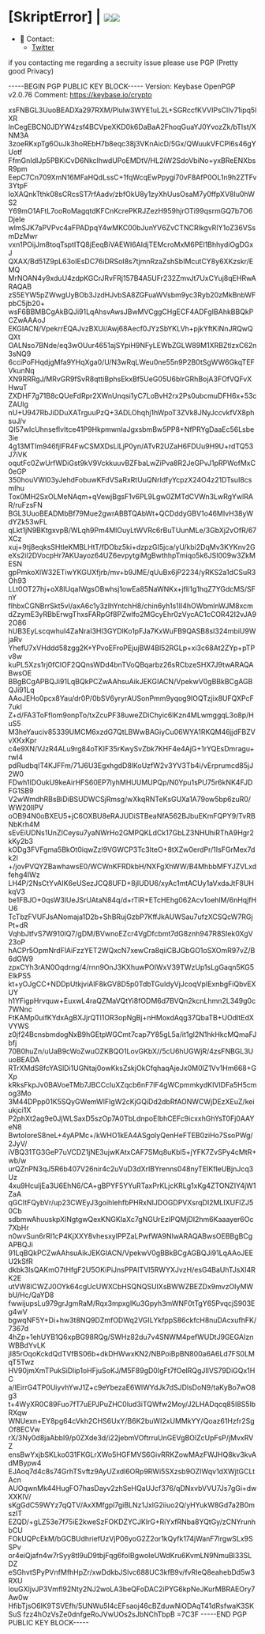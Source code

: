 # [SkriptError] | ![](https://komarev.com/ghpvc/?username=SkriptError)![](https://hit.yhype.me/github/profile?user_id=55073114)


- 📱 Contact:
  - [Twitter](https://twitter.com/skripterror "skripterror")

if you contacting me regarding a secruity issue please use PGP (Pretty good Privacy)

-----BEGIN PGP PUBLIC KEY BLOCK-----
Version: Keybase OpenPGP v2.0.76
Comment: https://keybase.io/crypto

xsFNBGL3UuoBEADXa297RXM/Plulw3WYE1uL2L+SGRccfKVVIPsClIv71ipq5lXR
InCegEBCN0JDYW4zsf4BCVpeXKD0k6DaBaA2FhoqGuaYJ0YvozZk/bTIst/XNM3A
3zoeRKxpTg6OuJk3hoREbH7b8eqc38j3VKnAicD/5Gx/QWuukVFCPl6s46gYUotf
FfmGnIdIJp5PBKiCvD6NkclhwdUPoEMDtV/HL2iW2SdoVbiNo+yxBReENXbsR9pm
EepC7Cn709XmN16MFaHQdLssC+1fqWcqEwPpygi70vF8AfP0OL1n9h2ZTFv3YtpF
IoXAQnkTthk08sCRcsST7rfAadv/zbfOkU8y1zyXhUusOsaM7y0ffpXV8Iu0hWS2
Y69mO1AFtL7ooRoMagqtdKFCnKcrePKRJZezH959hjrOTi99qsrmGQ7b7O6DjeIe
wlmSJK7aPVPvc4aFPADpqY4wMKC00bJunYV6ZvCTNCRlkgvRIY1oZ36VSsmDzMwr
vxn1POijJm8toqTsptITQ8jEeqBiVAEWI6AIdjTEMcroMxM6PEl1BhhydiOgDGxJ
QXAX/Bd51Z9pL63oIEsDC76iDRSoI8s7tjmnRzaZshSbIMcutCY8y6XKzskr/EMQ
MrNOAN4y9xduU4zdpKGCrJRvFRj157B4A5UFr232ZmvJt7UxCYuj8qEHRwARAQAB
zS5EYW5pZWwgUyBOb3JzdHJvbSA8ZGFuaWVsbm9yc3Ryb20zMkBnbWFpbC5jb20+
wsF6BBMBCgAkBQJi91LqAhsvAwsJBwMVCggCHgECF4ADFgIBAhkBBQkPCZwAAAoJ
EKGIACN/VpekrrEQAJvzBXUi/Awj68Aecf0JYzSbYKLVh+pjkYftKiNnJRQwQQXt
OALNso7BNde/eq3wOUur4651ajSYpiH9NFyLEWbZGLW89M1XRBZtlzxC62n3sNQ9
6cciPoFHqdjgMfa9YHqXga0/U/N3wRqLWeu0ne55n9P2B0tSgWW6GkqTEFVkunNq
XN9RRRgJ/MRvGR9fSvR8qttiBphsEkxBf5UeG05U6bIrGRhBojA3FOfVQFvXHwuT
ZXDHF7g71B8cQUeFdRpr2XWnUnqsi1yC7LoBvH2rx2Ps0ubcmuDFH6x+53cZAUlg
nU+U947RbJiDDuXATrguuPzQ+3ADLOhqhj1hWpoT3ZVk8JNyJccvkfVX8phsuJ/v
QI57wIcUhnseflvItce41P9HkpmwnIaJgxsbmBw5PP8+NfPRYgDaaEc56Lsbe3ie
4g13MTIm946fjlFR4FwCSMXDsLlLjP0yn/ATvR2UZaH6FDUu9H9U+rdTQ53J7iVK
oqutFc0ZwUrfWDiGst9kV9VckkuuvBZFbaLwZiPva8R2JeGPvJ1pRPWofMxC0eGP
350houVWl03yJehdFobuwKFdVSaRxRtUuQNrldfyYcpzX24O4z21DTsuI8csmIhu
Tox0MH2SxOLMeNAqm+qVewjBgsF1v6PL9Lgw0ZMTdCVWn3LwRgYwlRAR/ruFzsFN
BGL3UuoBEADMbBf79Mue2gwrABBTQAbWt+QCDddyGBV1o46MIvH38yWdYZk53wFL
qLkt1jN9BKtgxvpB/WLqh9Pm4MlOuyLtWVRc6rBuTUunMLe/3GbXj2vOfR/67XCz
xuj+9tj8eqksSHtleKMBLHtT/fDObz5ki+dzpzGI5jca/yU/kbi2DqMv3KYKnv2G
eXs2il2DVocpHr7AKUayoz64UZ6evpytgiMgBwthhpTmiqo5k6JSI009w3ZkMESN
gpPmkoXlW32ETiwYKGUXfjrb/mv+b9JME/qUuBx6jP2234/yRKS2a1dCSuR3Oh93
LLt0OT27hj+oX8IUqaIWgsOBwhsj1owEa85NaWNKx+jfIi1g1hqZ7YGdcMS/SFnY
fIhbxCGNBrrSkt5vI/axA6c1y3zIhYntchH8/chin6yh1s1lI4hOWbmlnWJM8xcm
dZzymE3yRBbErwgThxsFARpGf8PZwlfo2MGcyEhr0zVycAC1cCOR42I2vJA92O86
hUB3EyLscqwhuI4ZaNraI3Hl3GYDlKo1pFJa7KxWuFB9QASB8sI324mbiU9WjaRv
YhefU7xVHddd58zgg2K+YPvoEFroPEjujBW4Bl52RGLp+xi3c68At2ZYp+pTPv8w
kuPL5Xzs1rj0fCIOF2QQnsWDd4bnTVoQBqarbz26sRCbzeSHX7J9twARAQABwsOE
BBgBCgAPBQJi91LqBQkPCZwAAhsuAikJEKGIACN/VpekwV0gBBkBCgAGBQJi91Lq
AAoJEHo0pcx8Yau/dr0P/0bSV6yryrAUSonPmm9yqog9IOQTzjix8UFQXPcF7ukI
Z+d/FA3ToFflom9onpTo/txZcuPF38uweZDiChyic6lKzn4MLwmggqL3o8p/HuS5
M3heYauciv85339UMCM6xzdG7QtLBWwBAGiyCu06WYA1RKQM46jjdFBZVvXKxKpr
c4e9XN/VJzR4ALu9rg84oTKIF35rKwySvZbk7KHF4e4AjG+1rYQEsDmragu+rwI4
pdRudbqIT4KJFFm/71J6U3EgxhgdD8lKoUzfW2v3YV3Tb4i/vErprumcd85jJ2W0
FDwh1lDOukU9keAirHFS60EP7lyhMHUUMUPQp/N0Ypu1sPU75r6kNK4FJDFG1SB9
V2wWmdhRBsBiDiBSUDWCSjRmsg/wXkqRNTeKsGUXa1A79ow5bp6zuR0/WW20IlPV
oOB94N0oBXEU5+jC6OXBU8eRAJUDiSTBeaNfA562BJbuEKmFQPY9/TvRBNbKrh4M
sEvEiUDNs1UnZICeysu7yaNWrHo2GMPQKLdCk17GbLZ3NHUhiRThA9Hgr2kKy2b3
kODg3FVFgma5BkOt0iqwZzl9VGWCP3Tc3IteO+8tXZw0erdPr/1IsFGrMex7dk2l
+/jovPVQYZBawhawsE0/WCWnKFRDkbH/NXFgXhWW/B4MhbbMFYJZVLxdfehg4IWz
LH4P/2NsCtYvAIK6eUSezJCQ8UFD+8jIUDU6/xyAc1mtACUy1aVxdaJtF8UHkqV3
be1FBJO+0qsW3lUeJSrUAtaN84q/d+rTlR+ETcHEhg062Acv1oehlM/6nHqjfHU6
TcTbzFVUFJsANomaja1D2b+ShBRujGzbP7KffJkAUWSau7ufzXCSQcW7RGjPt+dR
VqhbJtfvS7W910lQ7/gDM/BVwnoEZcr4VgDfcbmt7dG8znh947R8SIek0XgV23oP
hACPr5OpmNrdFlAiFzzYET2WQxcN7xewCra8qiiCBJGbGO1oSXOmR97vZ/B6dGW9
zpxCYh3rAN0Oqdrng/4/rnn9OnJ3KXhuwPOIWxV39TWzUp1sLgGaqn5KG5ElkPS5
kt+yOJgCC+NDDpUtkjviAlF8kGV8D5p0TdbTGuIdyVjJcoqVpIExnbgFiQbvEXUY
h1YFigpHrvquw+EuxwL4raQZMaVQtYi8fODM6d7BVQn2kcnLhmn2L349g0c7WNnc
FtKAMp0uifKYdxAgBXJjrQTl1OR3opNgBj+nHMoxdAqg37QbaTB+UOdltEdXVYWS
z0jf24BcnsbmdogNxB9hGEtpWGCmt7cap7Y85gL5a/it1gl2N1hkHkcMQmaFJbfj
70B0huZn/uUaB9cWoZwuOZKBQO1LovGKbX//5cU6hUGWjR/4zsFNBGL3UuoBEADA
RTrXMdS8fcYASlDi1UGNtaj0owKksZskjOkCfqhaqAjeJx0M0lZ1Vv1Hm668+GXp
kRksFkpJv0BAVoeTMb7JBCCcluXZqcb6nF7lF4gWCpmmkydKIVIDFa5H5cmog3Mo
3M44DPpp01K5SQyGWemWlFIgW2cKjGQiDd2dbRfAONWCWjDEzXEuZ/keiukjci1X
P2phXt2ag9e0JjWLSaxD5szOp7A0TbLdnpoEIbhCEFc9icxxhGhYsT0Fj0AAYeN8
BwtoIoreS8neL+4yAPMc+/kWHO1kEA4ASgolyQenHeFTEB0ziHo7SsoPWg/2JyV/
iVBQ31TG3GeP7uVCDZ1jNE3ujwKAtxCAF7SMq8uKbl5+jYFK7ZvSPy4cMtR+wb/w
urQZnPN3qJ5R6b407V26nir4c2uVuD3dXrIBYrenns048nyTEIKfleUBjnJcq3Uz
4xu9HculjEa3U6EhN6/CA+gBPYF5YYuRTaxPrKLjcKRLg1xKg4ZTONZIY4jW1ZaA
qGCItFQybVr/up23CWEyJ3goihIehfbPHRxNIJDOGDPVXsrqDI2MLIXUFlZJ50Cb
sdbmwAhuuskpXlNgtgwQexKNGKIaXc7gNGUrEzIPQMjDI2hm6Kaaayer6Oc7XbHr
n0wvSun6rRI1cP4KjXXY8vhesxylPPZaLPwfWA9NIwARAQABwsOEBBgBCgAPBQJi
91LqBQkPCZwAAhsuAikJEKGIACN/VpekwV0gBBkBCgAGBQJi91LqAAoJEEU2kSfR
dkbk3lsQAKmO7tHfgF2U5OKiPiJnsPPAlTVI5RWYXJvzH/esG4BaUhTJsXl4RK2E
utVW8lCWZJ0OYk64cgUcUWXCbHSQNQSUIXsBWWZBEZDx9mvzOIyMWbU/Hc/QaYD8
fwwijupsLu979grJgmRaM/Rqx3mpxgIKu3Gpyh3mWNF0tTgY65PvqcjS903Eg4wV
bgwqNF5Y+Di+hw3t8NQ9DZmfODWq2VGILYkfppS86ckfcH8nuDAcxufhFK/7367d
4hZp+1ehUYB1Q6xpBG98RQg/SWHz82du7v4SNWM4pefWUDtJ9GEGAIznWBBdYvLK
jI85rOqoKckdQdTVfBS06b+dkDHWwxKN2/NBPoiBpBN800a6A6Ld7FS0LMqT5Twz
HV90jmXmTPukSiDlip1oHFjuSoKJ/M5F89gD0IgFt7fOelRQgJIlVS79DiGQx1HC
a/lEirrG4TP0UiyvhYwJ1Z+c9eYbezaE6WlWYdJk7dSJDlsDoN9/taKyBo7wO8g3
t+4WyXR0C89Fuo7fT7uEPJPuZHC0lud3iTQWfw2Moy/J2LHADqcq85I8S5lbRXqw
WNUexn+EY8pg64cVkh2CHS6UxY/B6K2buWI2xUMMkYY/Qoaz61Hzfr2SgOf8ECVw
rX/3Ny0d8jaAbbI9/p0ZXde3d/i22jebmVOftrruUnGEVgBOlZcUpFsP/jMvxRVZ
ensBwYxjbSKLko031FKGLrXWo5HGFMVS6GivRRKZowMAzFWJHQ8kv3kvAdMBypw4
EJAoq7d4c8s74GrhTSvftz9AyUZxdl6ORp9RWi5SXzsb9OZIWqv1dXWjtGCLtAcn
AUOqwnMk44HugFO7hasDayv2zhSeHQaUJcf376/qDNxvbVVU7Js7gGi+dwXXKIV/
sKgGdC59WYz7qQTV/AxXMfgpl7giBLNz1JxlG2iiuo2Q/yHYukW8Gd7a2B0mszIT
EZQD/+gLZ53e7f75iE2kweSzFOKDZYCJKlrG+RiYxfRNba8YQtGy/zCNYrunhbCU
FOkUQPcEkM/bGCBUdhriefUzVjP06yoG2Z2or1kQyfk174jWanF7lrgwSLx9SSPv
or4eiQjafn4w7rSyy8tl9uD9tbjFqg6foIBgwoIeUWdKru6KvmLN9NmuBl33SLDZ
eSGhvtSPyPVnfMfhHpZr/xwDdkbJSlvc688UC3kfB9v/fvRIeQ8eahebDd5w3RXU
louGXIjvJP3Vmfl92Nty2NJ2woLA3beQFoDAC2iPYG6kpNeJKurMBRAEOry7Aw0w
HfibTjsO6lK9TSVEfh/5UNWu5I4cEFsaoj46cBZduwNiODAqT41dRsfwaK3SKSuS
fzz4hOzVsZe0dnfgeRoJVwUOs2sJbNChTbpB
=7C3F
-----END PGP PUBLIC KEY BLOCK-----
